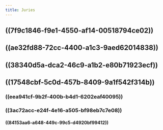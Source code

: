 ```yaml
---
title: Juries
---
```


## ((7f9c1846-f9e1-4550-af14-00518794ce02))

## ((ae32fd88-72cc-4400-a1c3-9aed62014838))

## ((38340d5a-dca2-46c9-a1b2-e80b71923ecf))

## ((17548cbf-5c0d-457b-8409-9a1f542f314b))
### ((eea941cf-9b2f-400b-b4d1-6202eaf40095))

### ((3ac72acc-e24f-4e16-a505-bf98eb7c7e08))
#### ((84153aa6-a648-449c-99c5-d4920bf99412))

## 
